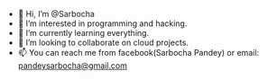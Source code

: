 - 👋 Hi, I’m @Sarbocha
- 👀 I’m interested in programming and hacking.
- 🌱 I’m currently learning everything.
- 💞️ I’m looking to collaborate on cloud projects.
- 📫 You can reach me from facebook(Sarbocha Pandey) or email: pandeysarbocha@gmail.com

<!---
Sarbocha/Sarbocha is a ✨ special ✨ repository because its `README.md` (this file) appears on your GitHub profile.
You can click the Preview link to take a look at your changes.
--->

